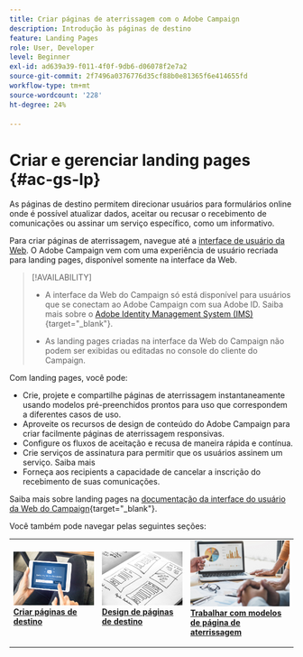 ```yaml
---
title: Criar páginas de aterrissagem com o Adobe Campaign
description: Introdução às páginas de destino
feature: Landing Pages
role: User, Developer
level: Beginner
exl-id: ad639a39-f011-4f0f-9db6-d06078f2e7a2
source-git-commit: 2f7496a0376776d35cf88b0e81365f6e414655fd
workflow-type: tm+mt
source-wordcount: '228'
ht-degree: 24%

---
```


# Criar e gerenciar landing pages {#ac-gs-lp}

As páginas de destino permitem direcionar usuários para formulários online onde é possível atualizar dados, aceitar ou recusar o recebimento de comunicações ou assinar um serviço específico, como um informativo.

Para criar páginas de aterrissagem, navegue até a [interface de usuário da Web](../start/campaign-ui.md#campaign-web-user-interface-ac-web-ui). O Adobe Campaign vem com uma experiência de usuário recriada para landing pages, disponível somente na interface da Web.


>[!AVAILABILITY]
>
>* A interface da Web do Campaign só está disponível para usuários que se conectam ao Adobe Campaign com sua Adobe ID. Saiba mais sobre o [Adobe Identity Management System (IMS)](https://helpx.adobe.com/br/enterprise/using/identity.html){target="_blank"}.
>
>* As landing pages criadas na interface da Web do Campaign não podem ser exibidas ou editadas no console do cliente do Campaign.
>

Com landing pages, você pode:

* Crie, projete e compartilhe páginas de aterrissagem instantaneamente usando modelos pré-preenchidos prontos para uso que correspondem a diferentes casos de uso.
* Aproveite os recursos de design de conteúdo do Adobe Campaign para criar facilmente páginas de aterrissagem responsivas.
* Configure os fluxos de aceitação e recusa de maneira rápida e contínua.
* Crie serviços de assinatura para permitir que os usuários assinem um serviço. Saiba mais
* Forneça aos recipients a capacidade de cancelar a inscrição do recebimento de suas comunicações.


Saiba mais sobre landing pages na [documentação da interface do usuário da Web do Campaign](https://experienceleague.adobe.com/en/docs/campaign-web/v8/landing-pages/get-started-lp){target="_blank"}.

Você também pode navegar pelas seguintes seções:

<table style="table-layout:fixed"><tr style="border: 0;">
<td>
<a href="https://experienceleague.adobe.com/en/docs/campaign-web/v8/landing-pages/create-lp">
<img alt="Lead" src="assets/do-not-localize/lp-subscription.jpeg">
</a>
<div><a href="https://experienceleague.adobe.com/en/docs/campaign-web/v8/landing-pages/create-lp"><strong>Criar páginas de destino</strong>
</div>
<p>
</td>
<td>
<a href="https://experienceleague.adobe.com/en/docs/campaign-web/v8/landing-pages/lp-content">
<img alt="Validação" src="assets/do-not-localize//lp-design.jpg">
</a>
<div>
<a href="https://experienceleague.adobe.com/en/docs/campaign-web/v8/landing-pages/lp-content"><strong>Design de páginas de destino</strong></a>
</div>
<p>
</td>
<td>
<a href="https://experienceleague.adobe.com/en/docs/campaign-web/v8/landing-pages/lp-templates">
<img alt="Validação" src="assets/do-not-localize/lp-reporting.jpg">
</a>
<div>
<a href="https://experienceleague.adobe.com/en/docs/campaign-web/v8/landing-pages/lp-templates"><strong>Trabalhar com modelos de página de aterrissagem</strong></a>
</div>
<p>
</td>
</tr></table>
